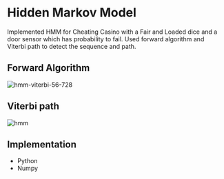 # Hidden Markov Model

Implemented HMM for Cheating Casino with a Fair and Loaded dice and a door sensor which has probability to fail. Used forward algorithm and Viterbi path to detect the sequence and path.

## Forward Algorithm

![hmm-viterbi-56-728](http://i.imgur.com/BSdTBKY.jpg)

## Viterbi path

![hmm](http://i.imgur.com/MSLQeYj.png)

## Implementation

- Python
- Numpy

